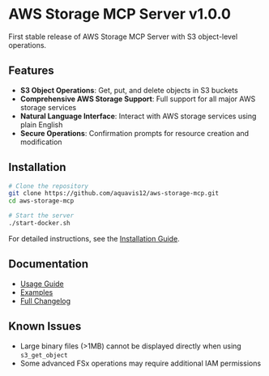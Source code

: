 # AWS Storage MCP Server v1.0.0

First stable release of AWS Storage MCP Server with S3 object-level operations.

## Features

- **S3 Object Operations**: Get, put, and delete objects in S3 buckets
- **Comprehensive AWS Storage Support**: Full support for all major AWS storage services
- **Natural Language Interface**: Interact with AWS storage services using plain English
- **Secure Operations**: Confirmation prompts for resource creation and modification

## Installation

```bash
# Clone the repository
git clone https://github.com/aquavis12/aws-storage-mcp.git
cd aws-storage-mcp

# Start the server
./start-docker.sh
```

For detailed instructions, see the [Installation Guide](docs/INSTALLATION.md).

## Documentation

- [Usage Guide](docs/USAGE.md)
- [Examples](docs/EXAMPLES.md)
- [Full Changelog](CHANGELOG.md)

## Known Issues

- Large binary files (>1MB) cannot be displayed directly when using `s3_get_object`
- Some advanced FSx operations may require additional IAM permissions

